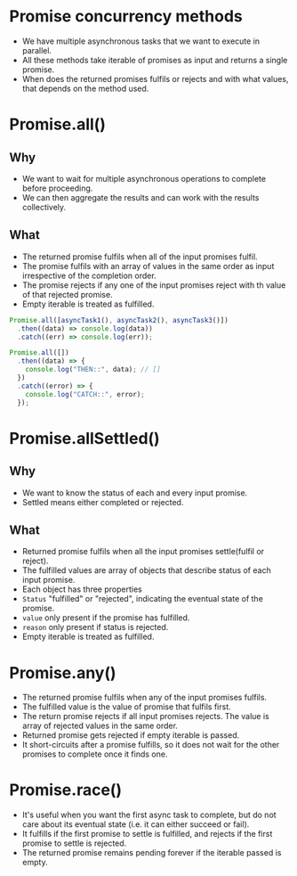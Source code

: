 # Promise concurrency methods

- We have multiple asynchronous tasks that we want to execute in parallel.
- All these methods take iterable of promises as input and returns a single promise.
- When does the returned promises fulfils or rejects and with what values, that depends on the method used.


# Promise.all()

## Why

- We want to wait for multiple asynchronous operations to complete before proceeding.
- We can then aggregate the results and can work with the results collectively.


## What

- The returned promise fulfils when all of the input promises fulfil.
- The promise fulfils with an array of values in the same order as input irrespective of the completion order.
- The promise rejects if any one of the input promises reject with th value of that rejected promise.
- Empty iterable is treated as fulfilled.

``` javascript
Promise.all([asyncTask1(), asyncTask2(), asyncTask3()])
  .then((data) => console.log(data))
  .catch((err) => console.log(err));
```

``` javascript
Promise.all([])
  .then((data) => {
    console.log("THEN::", data); // []
  })
  .catch((error) => {
    console.log("CATCH::", error);
  });
```



# Promise.allSettled()

## Why

- We want to know the status of each and every input promise.
- Settled means either completed or rejected.

## What

- Returned promise fulfils when all the input promises settle(fulfil or reject).
- The fulfilled values are array of objects that describe status of each input promise.
- Each object has three properties
- `Status` "fulfilled" or "rejected", indicating the eventual state of the promise.
- `value` only present if the promise has fulfilled.
- `reason` only present if status is rejected.
- Empty iterable is treated as fulfilled.



# Promise.any()

- The returned promise fulfils when any of the input promises fulfils.
- The fulfilled value is the value of promise that fulfils first.
- The return promise rejects if all input promises rejects. The value is array of rejected values in the same order.
- Returned promise gets rejected if empty iterable is passed.
- It short-circuits after a promise fulfills, so it does not wait for the other promises to complete once it finds one.


# Promise.race()

- It's useful when you want the first async task to complete, but do not care about its eventual state (i.e. it can either succeed or fail).
- It fulfills if the first promise to settle is fulfilled, and rejects if the first promise to settle is rejected.
- The returned promise remains pending forever if the iterable passed is empty.



